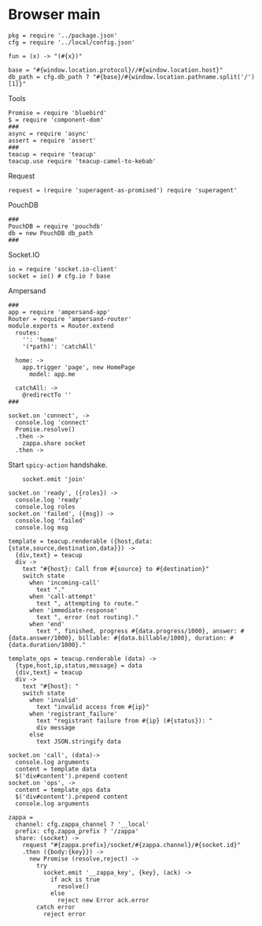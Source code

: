 Browser main
============

    pkg = require '../package.json'
    cfg = require '../local/config.json'

    fun = (x) -> "(#{x})"

    base = "#{window.location.protocol}//#{window.location.host}"
    db_path = cfg.db_path ? "#{base}/#{window.location.pathname.split('/')[1]}"

Tools

    Promise = require 'bluebird'
    $ = require 'component-dom'
    ###
    async = require 'async'
    assert = require 'assert'
    ###
    teacup = require 'teacup'
    teacup.use require 'teacup-camel-to-kebab'

Request

    request = (require 'superagent-as-promised') require 'superagent'

PouchDB

    ###
    PouchDB = require 'pouchdb'
    db = new PouchDB db_path
    ###

Socket.IO

    io = require 'socket.io-client'
    socket = io() # cfg.io ? base

Ampersand

    ###
    app = require 'ampersand-app'
    Router = require 'ampersand-router'
    module.exports = Router.extend
      routes:
        '': 'home'
        '(*path)': 'catchAll'

      home: ->
        app.trigger 'page', new HomePage
          model: app.me

      catchAll: ->
        @redirectTo ''
    ###

    socket.on 'connect', ->
      console.log 'connect'
      Promise.resolve()
      .then ->
        zappa.share socket
      .then ->

Start `spicy-action` handshake.

        socket.emit 'join'

    socket.on 'ready', ({roles}) ->
      console.log 'ready'
      console.log roles
    socket.on 'failed', ({msg}) ->
      console.log 'failed'
      console.log msg

    template = teacup.renderable ({host,data:{state,source,destination,data}}) ->
      {div,text} = teacup
      div ->
        text "#{host}: Call from #{source} to #{destination}"
        switch state
          when 'incoming-call'
            text "."
          when 'call-attempt'
            text ", attempting to route."
          when 'immediate-response'
            text ", error (not routing)."
          when 'end'
            text ", finished, progress #{data.progress/1000}, answer: #{data.answer/1000}, billable: #{data.billable/1000}, duration: #{data.duration/1000}."

    template_ops = teacup.renderable (data) ->
      {type,host,ip,status,message} = data
      {div,text} = teacup
      div ->
        text "#{host}: "
        switch state
          when 'invalid'
            text "invalid access from #{ip}"
          when 'registrant_failure'
            text "registrant failure from #{ip} (#{status}): "
            div message
          else
            text JSON.stringify data

    socket.on 'call', (data)->
      console.log arguments
      content = template data
      $('div#content').prepend content
    socket.on 'ops', ->
      content = template_ops data
      $('div#content').prepend content
      console.log arguments

    zappa =
      channel: cfg.zappa_channel ? '__local'
      prefix: cfg.zappa_prefix ? '/zappa'
      share: (socket) ->
        request "#{zappa.prefix}/socket/#{zappa.channel}/#{socket.id}"
        .then ({body:{key}}) ->
          new Promise (resolve,reject) ->
            try
              socket.emit '__zappa_key', {key}, (ack) ->
                if ack is true
                  resolve()
                else
                  reject new Error ack.error
            catch error
              reject error
